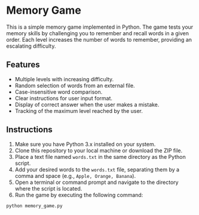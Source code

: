 # Memory Game

This is a simple memory game implemented in Python. The game tests your memory skills by challenging you to remember and recall words in a given order. Each level increases the number of words to remember, providing an escalating difficulty.

## Features

- Multiple levels with increasing difficulty.
- Random selection of words from an external file.
- Case-insensitive word comparison.
- Clear instructions for user input format.
- Display of correct answer when the user makes a mistake.
- Tracking of the maximum level reached by the user.

## Instructions

1. Make sure you have Python 3.x installed on your system.
2. Clone this repository to your local machine or download the ZIP file.
3. Place a text file named `words.txt` in the same directory as the Python script.
4. Add your desired words to the `words.txt` file, separating them by a comma and space (e.g., `Apple, Orange, Banana`).
5. Open a terminal or command prompt and navigate to the directory where the script is located.
6. Run the game by executing the following command:

```bash
python memory_game.py
